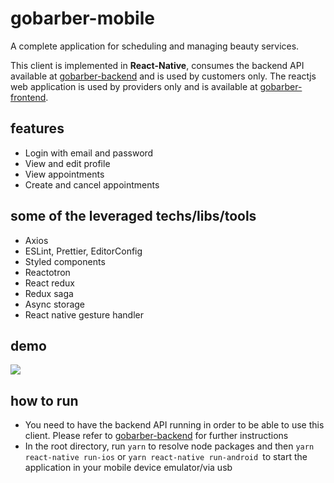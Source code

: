 # gobarber-mobile
A complete application for scheduling and managing beauty services.

This client is implemented in  **React-Native**, consumes the backend API available at [gobarber-backend](https://github.com/jonathasgabriel/gobarber-backend) and is used by customers only. The reactjs web application is used by providers only and is available at [gobarber-frontend](https://github.com/jonathasgabriel/gobarber-frontend).

## features
- Login with email and password
- View and edit profile
- View appointments
- Create and cancel appointments

## some of the leveraged techs/libs/tools
- Axios
- ESLint, Prettier, EditorConfig
- Styled components
- Reactotron
- React redux
- Redux saga
- Async storage
- React native gesture handler

##  demo
![](gobarber-mobile.gif)

## how to run

- You need to have the backend API running in order to be able to use this client. Please refer to [gobarber-backend](https://github.com/jonathasgabriel/gobarber-backend) for further instructions
- In the root directory, run `yarn` to resolve node packages and then `yarn react-native run-ios` or `yarn react-native run-android `to start the application in your mobile device emulator/via usb
